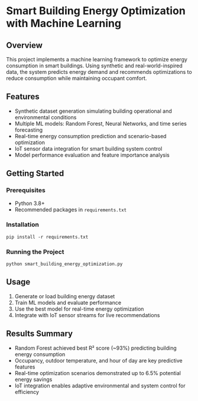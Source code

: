 # Smart Building Energy Optimization with Machine Learning

## Overview
This project implements a machine learning framework to optimize energy consumption in smart buildings. Using synthetic and real-world-inspired data, the system predicts energy demand and recommends optimizations to reduce consumption while maintaining occupant comfort.

## Features
- Synthetic dataset generation simulating building operational and environmental conditions
- Multiple ML models: Random Forest, Neural Networks, and time series forecasting
- Real-time energy consumption prediction and scenario-based optimization
- IoT sensor data integration for smart building system control
- Model performance evaluation and feature importance analysis

## Getting Started

### Prerequisites
- Python 3.8+
- Recommended packages in `requirements.txt`

### Installation
```
pip install -r requirements.txt
```

### Running the Project
```
python smart_building_energy_optimization.py
```

## Usage
1. Generate or load building energy dataset  
2. Train ML models and evaluate performance  
3. Use the best model for real-time energy optimization  
4. Integrate with IoT sensor streams for live recommendations

## Results Summary
- Random Forest achieved best R² score (~93%) predicting building energy consumption
- Occupancy, outdoor temperature, and hour of day are key predictive features
- Real-time optimization scenarios demonstrated up to 6.5% potential energy savings
- IoT integration enables adaptive environmental and system control for efficiency

